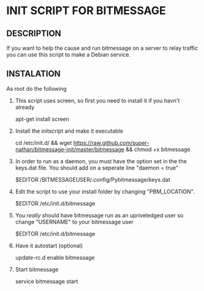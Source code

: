 INIT SCRIPT FOR BITMESSAGE
===============================================

DESCRIPTION
-------------------------------------------
If you want to help the cause and run bitmessage on a server to relay traffic you can use this script to make a Debian service.

INSTALATION
--------------------------------------------
As root do the following

1) This script uses screen, so first you need to install it if you havn't already

    apt-get install screen

2) Install the initscript and make it executable

    cd /etc/init.d/ && wget https://raw.github.com/super-nathan/bitmessage-init/master/bitmessage && chmod +x bitmessage

3) In order to run as a daemon, you must have the option set in the the keys.dat file. You should add on a seperate line "daemon = true"

    $EDITOR /BITMESSAGEUSER/.config/Pybitmessage/keys.dat

4) Edit the script to use your install folder by changing "PBM_LOCATION". 

    $EDITOR /etc/init.d/bitmessage

5) You *really* should have bitmessage run as an upriveledged user so change "USERNAME" to your bitmessage user

    $EDITOR /etc/init.d/bitmessage

6) Have it autostart (optional)

    update-rc.d enable bitmessage

7) Start bitmessage

    service bitmessage start
